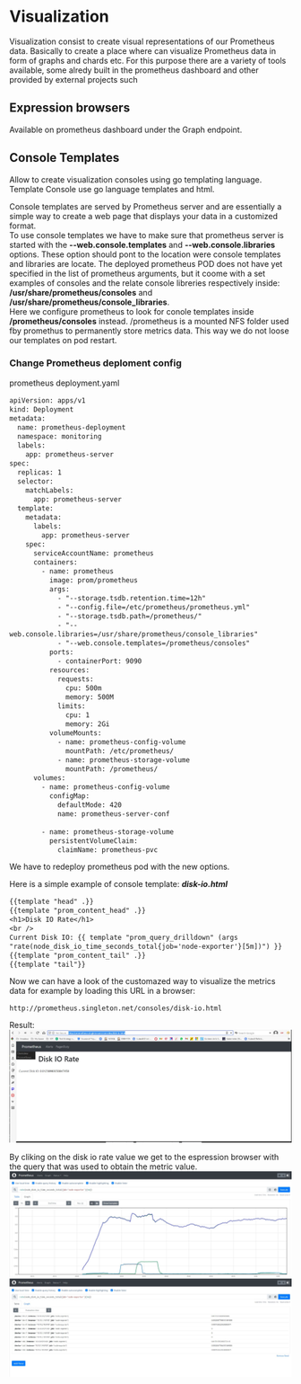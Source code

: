 # Visualization
Visualization consist to create visual representations of our Prometheus data.
Basically to create a place where can visualize Prometheus data in form of graphs and chards etc.
For this purpose there are a variety of tools available, some alredy built in the prometheus dashboard and other provided by external projects such

## Expression browsers
Available on prometheus dashboard under the Graph endpoint.

## Console Templates
Allow to create visualization consoles using go templating language. Template Console use go language templates and html.  

Console templates are served by Prometheus server and are essentially a simple way to create a web page that displays your data in a customized format.  
To use console templates we have to make sure that prometheus server is started with the **--web.console.templates** and **--web.console.libraries** options.
These option should pont to the location were console templates and libraries are locate.
The deployed prometheus POD does not have yet specified in the list of prometheus arguments, but it coome with a set examples of consoles and the relate console libreries respectively inside:  
**/usr/share/prometheus/consoles** and **/usr/share/prometheus/console_libraries**.  
Here we configure prometheus to look for conole templates inside **/prometheus/consoles** instead. /prometheus is a mounted NFS folder used fby promethus to permanently store metrics data.
This way we do not loose our templates on pod restart.

### Change Prometheus deploment config
prometheus deployment.yaml
```
apiVersion: apps/v1
kind: Deployment
metadata:
  name: prometheus-deployment
  namespace: monitoring
  labels:
    app: prometheus-server
spec:
  replicas: 1
  selector:
    matchLabels:
      app: prometheus-server
  template:
    metadata:
      labels:
        app: prometheus-server
    spec:
      serviceAccountName: prometheus
      containers:
        - name: prometheus
          image: prom/prometheus
          args:
            - "--storage.tsdb.retention.time=12h"
            - "--config.file=/etc/prometheus/prometheus.yml"
            - "--storage.tsdb.path=/prometheus/"
            - "--web.console.libraries=/usr/share/prometheus/console_libraries"
            - "--web.console.templates=/prometheus/consoles"
          ports:
            - containerPort: 9090
          resources:
            requests:
              cpu: 500m
              memory: 500M
            limits:
              cpu: 1
              memory: 2Gi
          volumeMounts:
            - name: prometheus-config-volume
              mountPath: /etc/prometheus/
            - name: prometheus-storage-volume
              mountPath: /prometheus/
      volumes:
        - name: prometheus-config-volume
          configMap:
            defaultMode: 420
            name: prometheus-server-conf

        - name: prometheus-storage-volume
          persistentVolumeClaim:
            claimName: prometheus-pvc
```
We have to redeploy prometheus pod with the new options.

Here is a simple example of console template:
***disk-io.html***
```
{{template "head" .}}
{{template "prom_content_head" .}}
<h1>Disk IO Rate</h1>
<br />
Current Disk IO: {{ template "prom_query_drilldown" (args "rate(node_disk_io_time_seconds_total{job='node-exporter'}[5m])") }}
{{template "prom_content_tail" .}}
{{template "tail"}}
```

Now we can have a look of the customazed way to visualize the metrics data for example by loading this URL in a browser:
```
http://prometheus.singleton.net/consoles/disk-io.html
```
Result:  
![Template Console Example](../../../doc/TemplateConsoles-01.JPG)

By cliking on the disk io rate value we get to the espression browser with the query that was used to obtain the metric value. 
![Template Console Example](../../../doc/TemplateConsoles-02.JPG)
![Template Console Example](../../../doc/TemplateConsoles-03.JPG)
